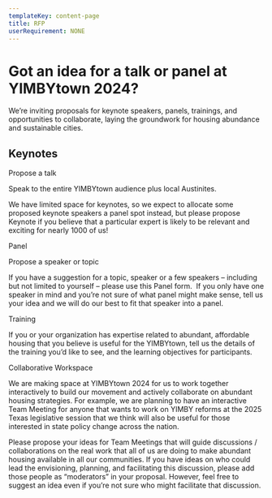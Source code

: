 ```yaml
---
templateKey: content-page
title: RFP
userRequirement: NONE
---
```

# Got an idea for a talk or panel at YIMBYtown 2024?

We’re inviting proposals for keynote speakers, panels, trainings, and opportunities to collaborate, laying the groundwork for housing abundance and sustainable cities.



## Keynotes 

Propose a talk



Speak to the entire YIMBYtown audience plus local Austinites.

We have limited space for keynotes, so we expect to allocate some proposed keynote speakers a panel spot instead, but please propose Keynote if you believe that a particular expert is likely to be relevant and exciting for nearly 1000 of us!  



Panel

Propose a speaker or topic



If you have a suggestion for a topic, speaker or a few speakers – including but not limited to yourself – please use this Panel form.  If you only have one speaker in mind and you’re not sure of what panel might make sense, tell us your idea and we will do our best to fit that speaker into a panel.



Training

If you or your organization has expertise related to abundant, affordable housing that you believe is useful for the YIMBYtown, tell us the details of the training you’d like to see, and the learning objectives for participants. 



Collaborative Workspace

We are making space at YIMBYtown 2024 for us to work together interactively to build our movement and actively collaborate on abundant housing strategies. For example, we are planning to have an interactive Team Meeting for anyone that wants to work on YIMBY reforms at the 2025 Texas legislative session that we think will also be useful for those interested in state policy change across the nation.



Please propose your ideas for Team Meetings that will guide discussions / collaborations on the real work that all of us are doing to make abundant housing available in all our communities. If you have ideas on who could lead the envisioning, planning, and facilitating this discussion, please add those people as “moderators” in your proposal. However, feel free to suggest an idea even if you’re not sure who might facilitate that discussion.